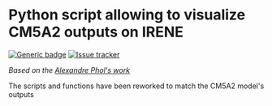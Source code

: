 # Python script allowing to visualize CM5A2 outputs on IRENE

[![Generic badge](https://img.shields.io/badge/Documentation-here-blue)](https://paleoclim-cnrs.github.io/documentation-processing/Diag_CM5A2/)
[![Issue tracker](https://img.shields.io/github/issues/Paleoclim-CNRS/Diag_CM5A2)](https://github.com/Paleoclim-CNRS/Diag_CM5A2/issues)

_Based on the [Alexandre Phol's work](https://github.com/alexpohl/genie_basicdiags)_

The scripts and functions have been reworked to match the CM5A2 model's outputs
